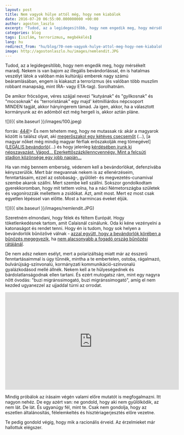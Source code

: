 ```yaml
---
layout: post
title: Nem vagyok hülye attól még, hogy nem kiabálok
date: 2016-07-20 06:55:00.000000000 +00:00
author: agoston_laszlo
excerpt: "Tudod, az a legidegesítőbb, hogy nem engedik meg, hogy mérsékelt maradj. Nekem is van bajom az illegális bevándorlással, én is látom a veszélyt, de amikor fröcsögve gyűlölöd egy majd' kétmilliárdos népcsoport MINDEN tagját, hányingerem támad."
categories: blog
tags: [iszlám, terrorizmus, megbékélés]
lang: hu
redirect_from: "hu/blog/70-nem-vagyok-hulye-attol-meg-hogy-nem-kiabalok"
image: http://agostonlaszlo.hu/images/nemlendit.JPG
---
```

Tudod, az a legidegesítőbb, hogy nem engedik meg, hogy mérsékelt maradj. Nekem is van bajom az illegális bevándorlással, én is hatalmas veszélyt látok a valóban más kultúrájú emberek nagy számú beáramlásában, engem is kiakaszt a terrorizmus (és valóban több muszlim robbant manapság, mint IRA- vagy ETA-tag). Sorolhatnám.

De amikor fröcsögve, véres szájjal nevezi "kutyának" és "gyilkosnak" és "mocsoknak" és "terroristának" egy majd' kétmilliárdos népcsoport MINDEN tagját, akkor hányingerem támad. Ja igen, akkor, ha a választott kormányunk az én adómból ezt még hergeli is, akkor aztán pláne.

![]({{ site.baseurl }}/images/100.jpeg)

forrás: [444!](http://444.hu/2016/07/19/tudta)>
És nem tehetem meg, hogy ne mutassak rá: akár a magyarok között is találsz olyat, aki [megerőszakol egy kétéves csecsemőt](http://www.blikk.hu/aktualis/belfold/uldozni-fogjak-a-bortonben-a-megeroszakolt-keteves-kislany-szuleit/55lfm0l) (...), [a magyar nőket még mindig magyar férfiak erőszakolják meg tömegével] ([LEGÁLIS bevándorló](//nullker.hu/2014/11/nemi-eroszak-magyarorszagon-interju-stummer-veraval/)(...) és hogy jelenleg [kérdésében írunk ki népszavazást. Vágod... Ezerkettőszázkilenncvennégy. Mint a felcsúti stadion közönsége egy jobb napján...](http://index.hu/kulfold/2016/02/26/schulz_kvota_nepszavazas_menekult/)

Ha van még bennem emberség, védenem kell a bevándorlókat, defenzívába kényszerülök. Mert bár megvannak nekem is az ellenérzéseim, fenntartásaim, ezzel az ostobaság-, gyűlölet- és megvezetés-cunamival szembe akarok szállni. Mert szembe kell szállni. Sokszor gondolkodtam gyerekkoromban, hogy mit tettem volna, ha a náci Németországba születek és vagonírozzák mellettem a zsidókat. Azt, amit most. Mert ez most csak egyetlen lépéssel van előtte. Most a harmincas éveket éljük.

![]({{ site.baseurl }}/images/nemlendit.JPG)

Szeretném elmondani, hogy félek és féltem Európát. Hogy töketlenkedésnek tartom, amit Calaisnál csinálunk. Oda ki kéne vezényelni a katonaságot és rendet tenni. Hogy én is tudom, hogy sok helyen a bevándorlók bűnözővé válnak - [azzal együtt, hogy a bevándorlók körében a bűnözés megegyezik](https://en.wikipedia.org/wiki/Immigration_and_crime), ha [nem alacsonyabb a fogadó ország bűnözési rátájánál](http://kettosmerce.blog.hu/2015/07/25/meg_egyszer_a_hozzank_menekulo_szexualis_ragadozokrol_es_bunozokrol).

De nem adsz nekem esélyt, mert a polarizáltság miatt már az ésszerű fenntartásaimmal is úgy tűnnék, mintha a te embertelen, ostoba, rágalmazó, bulvárújság-színvonalú, kormányzati kommunikáció-színvonalú gyalázkodásod mellé állnék. Nekem kell a te hülyeségednek és bárdolatlanságodnak ellen tartani. És ezért mutogatsz rám, mint egy nagyra nőtt óvodás: "buzi migránssimogató, buzi migránssimogató", amíg el nem kezded ugyanezzel az ujjaddal túrni az orrodat.

<iframe src="https://www.facebook.com/plugins/video.php?href=https%3A%2F%2Fwww.facebook.com%2Fagostonlaszloartist%2Fvideos%2F877110285726404%2F&show_text=0&width=560" width="560" height="315" style="border:none;overflow:hidden" scrolling="no" frameborder="0" allowTransparency="true" allowFullScreen="true"></iframe>

Mindig próbálok az írásaim végén valami előre mutatót is megfogalmazni. Itt nagyon nehéz. De egy azért van: ne gondold, hogy aki nem gyűlölködik, az nem lát. De lát. És ugyanúgy fél, mint te. Csak nem gondolja, hogy az eszetlen általánosítás, félelemkeltés és hisztériagerjesztés előre vezetne.

Te pedig gondold végig, hogy mik a racionális érveid. Az érzelmieket már hallottuk elégszer.
